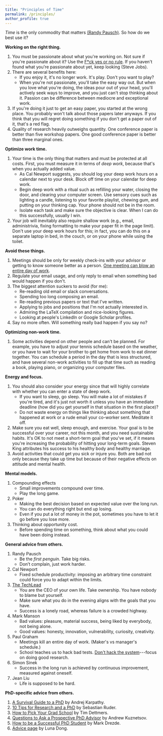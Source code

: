 ```yaml
---
title: "Principles of Time"
permalink: /principles/
author_profile: true
---
```


*Time* is the only commodity that matters [(Randy Pausch)](https://youtu.be/oTugjssqOT0). So how do we best use it?

**Working on the right thing.**
1. You must be passionate about what you're working on. Not sure if you're passionate about it? Use the [F\*ck yes or no rule](https://markmanson.net/fuck-yes). If you haven't found what you're passionate about yet, keep looking (Steve Jobs).
1. There are several benefits here:
	- If you enjoy it, it's no longer work. It's play. Don't you want to play?
	- When you're not passionate, you'll take the easy way out. But when you love what you're doing, the ideas pour out of your head, you'll actively seek ways to improve, and you just can't stop thinking about it. Passion can be difference between mediocre and exceptional work. 
1. If you're doing it just to get an easy paper, you started at the wrong place. You probably won't talk about those papers later anyways. If you think that you will regret doing something if you don't get a paper out of it, that's a red flag.
1. Quality of research heavily outweighs quantity. One conference paper is better than five workshop papers. One good conference paper is better than three marginal ones.

**Optimize work time.**
1. Your time is the only thing that matters and must be protected at all costs. First, you must measure it in terms of *deep work*, because that's when you actually added value.
	- As Cal Newport suggests, you should log your deep work hours on a calendar next to your desk. Block off time on your calendar for deep work.
	- Begin deep work with a ritual such as refilling your water, closing the door, and clearing your computer screen. Use sensory cues such as lighting a candle, listening to your favorite playlist, chewing gum, and putting on your thinking cap. Your phone should not be in the room.
	- Isolate each task and make sure the objective is clear. When I can do this successfully, usually I win. 
1. Your job will inevitably also require shallow work (e.g., email, administrivia, fixing formatting to make your paper fit in the page limit). Don't use your deep work hours for this; in fact, you can do this on a separate laptop in bed, in the couch, or on your phone while using the toilet.

**Avoid these things.**
1. Meetings should be only for weekly check-ins with your advisor or getting to know someone better as a person. [One meeting can blow an entire day of work](http://www.paulgraham.com/makersschedule.html). 
1. Regulate your email usage, and only reply to email when something bad would happen if you don't. 
1. The biggest attention suckers to avoid (for me):
	- Re-reading old email or slack conversations.
	- Spending too long composing an email.
	- Re-reading previous papers or text that I've written.
	- Applying to jobs and positions that I'm not actually interested in.
	- Admiring the LaTeX compilation and nice-looking figures.
	- Looking at people's LinkedIn or Google Scholar profiles.
1. Say no more often. Will something really bad happen if you say no?

**Optimizing non-work time.**
1. Some activities depend on other people and can't be planned. For example, you have to adjust your tennis schedule based on the weather, or you have to wait for your brother to get home from work to eat dinner together. You can schedule a period in the day that is less structured, and have several non-work activities to fill up that time such as reading a book, playing piano, or organizing your computer files.
<!-- 1. Trade money for time when you can. -->

**Energy and focus.**
1. You should also consider your energy since that will highly correlate with whether you can enter a state of deep work. 
	- If you want to sleep, go sleep. You will make a lot of mistakes if you're tired, and it's just not worth it unless you have an immediate deadline (how did you get yourself in that situation in the first place)?
	- Do not waste energy on things like thinking about something that happened at work or a rude email your co-worker sent. Meditate it off.
1. Make sure you eat well, sleep enough, and exercise. Your goal is to be successful over your career, not this month, and you need sustainable habits. It's OK to not meet a short-term goal that you've set, if it means you're increasing the probability of hitting your long-term goals. Steven King attributes his success to his healthy body and healthy marriage. 
1. Avoid activities that could get you sick or injure you. Both are bad not only because they take up time but because of their negative effects on attitude and mental health.

**Mental models.**
1. Compounding effects
	- Small improvements compound over time. 
	- Play the long game.
1. Poker
	- Making the best decision based on expected value over the long run. 
	- You can do everything right but end up losing.
	- Even if you put a lot of money in the pot, sometimes you have to let it go before you lose more.
1. Thinking about opportunity cost.
	- Before spending time on something, think about what you could have been doing instead.

**General advice from others.**
1. Randy Pausch
	- Be the *first penguin*. Take big risks.
	- Don’t complain, just work harder.
1. Cal Newport
	- Fixed schedule productivity: imposing an arbitrary time constraint could force you to adapt within the limits.
1. [The TechLead](https://www.youtube.com/watch?v=uVqoU2FzBiA)
	- You are the CEO of your own life. Take ownership. You have nobody to blame but yourself.
	- Make sure what you do in the evening aligns with the goals that you have.
	- Success is a lonely road, whereas failure is a crowded highway.
1. Mark Manson
	- Bad values: pleasure, material success, being liked by everybody, not being alone. 
	- Good values: honesty, innovation, vulnerability, curiosity, creativity.
1. Paul Graham
	- Meetings kill an entire day of work. (Maker's vs manager's schedule.)
	- School teaches us to hack bad tests. [Don't hack the system](http://paulgraham.com/lesson.html)---focus on doing good research.
1. Simon Sinek
	- Success in the long run is achieved by continuous improvement, measured against oneself.
1. Jean Liu
	- Life is supposed to be hard.

**PhD-specific advice from others.**
1. [A Survival Guide to a PhD](https://karpathy.github.io/2016/09/07/phd/) by Andrej Karpathy.
1. [10 Tips for Research and a PhD](https://ruder.io/10-tips-for-research-and-a-phd/) by Sebastian Ruder.
1. [How to Pick Your Grad School](https://timdettmers.com/2020/03/10/how-to-pick-your-grad-school/) by Tim Dettmers. 
1. [Questions to Ask a Prospective PhD Advisor](https://blog.ml.cmu.edu/2020/03/02/questions-to-ask-a-prospective-ph-d-advisor-on-visit-day-with-thorough-and-forthright-explanations/) by Andrew Kuznetsov. 
1. [How to be a Successful PhD Student](http://www.cs.jhu.edu/~mdredze/publications/HowtoBeaSuccessfulPhDStudent.1_1.pdf) by Mark Drezde.
1. [Advice page](http://lunadong.com/advice.htm) by Luna Dong.
